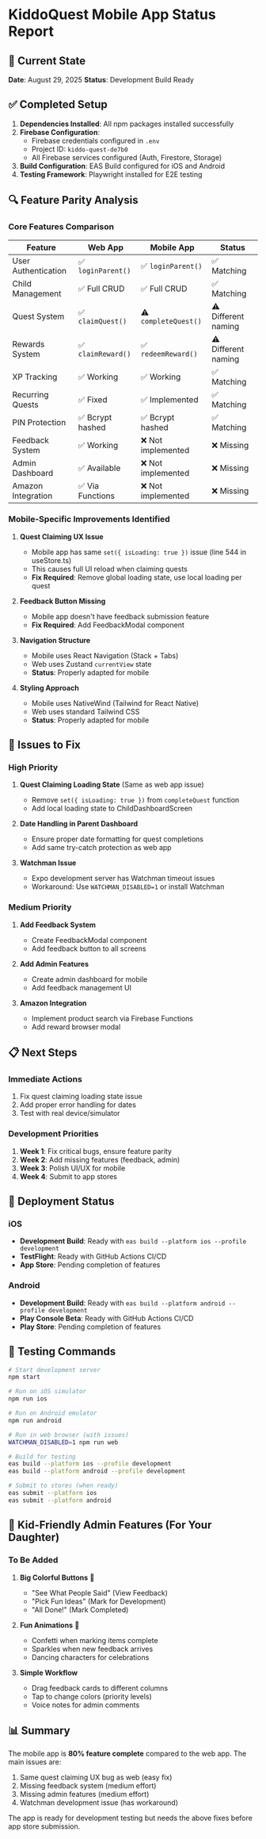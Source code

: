 # KiddoQuest Mobile App Status Report

## 📱 Current State
**Date**: August 29, 2025
**Status**: Development Build Ready

## ✅ Completed Setup
1. **Dependencies Installed**: All npm packages installed successfully
2. **Firebase Configuration**: 
   - Firebase credentials configured in `.env`
   - Project ID: `kiddo-quest-de7b0`
   - All Firebase services configured (Auth, Firestore, Storage)
3. **Build Configuration**: EAS Build configured for iOS and Android
4. **Testing Framework**: Playwright installed for E2E testing

## 🔍 Feature Parity Analysis

### Core Features Comparison

| Feature | Web App | Mobile App | Status |
|---------|---------|------------|--------|
| User Authentication | ✅ `loginParent()` | ✅ `loginParent()` | ✅ Matching |
| Child Management | ✅ Full CRUD | ✅ Full CRUD | ✅ Matching |
| Quest System | ✅ `claimQuest()` | ⚠️ `completeQuest()` | ⚠️ Different naming |
| Rewards System | ✅ `claimReward()` | ✅ `redeemReward()` | ⚠️ Different naming |
| XP Tracking | ✅ Working | ✅ Working | ✅ Matching |
| Recurring Quests | ✅ Fixed | ✅ Implemented | ✅ Matching |
| PIN Protection | ✅ Bcrypt hashed | ✅ Bcrypt hashed | ✅ Matching |
| Feedback System | ✅ Working | ❌ Not implemented | ❌ Missing |
| Admin Dashboard | ✅ Available | ❌ Not implemented | ❌ Missing |
| Amazon Integration | ✅ Via Functions | ❌ Not implemented | ❌ Missing |

### Mobile-Specific Improvements Identified

1. **Quest Claiming UX Issue**
   - Mobile app has same `set({ isLoading: true })` issue (line 544 in useStore.ts)
   - This causes full UI reload when claiming quests
   - **Fix Required**: Remove global loading state, use local loading per quest

2. **Feedback Button Missing**
   - Mobile app doesn't have feedback submission feature
   - **Fix Required**: Add FeedbackModal component

3. **Navigation Structure**
   - Mobile uses React Navigation (Stack + Tabs)
   - Web uses Zustand `currentView` state
   - **Status**: Properly adapted for mobile

4. **Styling Approach**
   - Mobile uses NativeWind (Tailwind for React Native)
   - Web uses standard Tailwind CSS
   - **Status**: Properly adapted for mobile

## 🐛 Issues to Fix

### High Priority
1. **Quest Claiming Loading State** (Same as web app issue)
   - Remove `set({ isLoading: true })` from `completeQuest` function
   - Add local loading state to ChildDashboardScreen

2. **Date Handling in Parent Dashboard**
   - Ensure proper date formatting for quest completions
   - Add same try-catch protection as web app

3. **Watchman Issue**
   - Expo development server has Watchman timeout issues
   - Workaround: Use `WATCHMAN_DISABLED=1` or install Watchman

### Medium Priority
1. **Add Feedback System**
   - Create FeedbackModal component
   - Add feedback button to all screens

2. **Add Admin Features**
   - Create admin dashboard for mobile
   - Add feedback management UI

3. **Amazon Integration**
   - Implement product search via Firebase Functions
   - Add reward browser modal

## 📋 Next Steps

### Immediate Actions
1. Fix quest claiming loading state issue
2. Add proper error handling for dates
3. Test with real device/simulator

### Development Priorities
1. **Week 1**: Fix critical bugs, ensure feature parity
2. **Week 2**: Add missing features (feedback, admin)
3. **Week 3**: Polish UI/UX for mobile
4. **Week 4**: Submit to app stores

## 🚀 Deployment Status

### iOS
- **Development Build**: Ready with `eas build --platform ios --profile development`
- **TestFlight**: Ready with GitHub Actions CI/CD
- **App Store**: Pending completion of features

### Android
- **Development Build**: Ready with `eas build --platform android --profile development`
- **Play Console Beta**: Ready with GitHub Actions CI/CD
- **Play Store**: Pending completion of features

## 📱 Testing Commands

```bash
# Start development server
npm start

# Run on iOS simulator
npm run ios

# Run on Android emulator
npm run android

# Run in web browser (with issues)
WATCHMAN_DISABLED=1 npm run web

# Build for testing
eas build --platform ios --profile development
eas build --platform android --profile development

# Submit to stores (when ready)
eas submit --platform ios
eas submit --platform android
```

## 🎯 Kid-Friendly Admin Features (For Your Daughter)

### To Be Added
1. **Big Colorful Buttons** 🌈
   - "See What People Said" (View Feedback)
   - "Pick Fun Ideas" (Mark for Development)
   - "All Done!" (Mark Completed)

2. **Fun Animations** 🎉
   - Confetti when marking items complete
   - Sparkles when new feedback arrives
   - Dancing characters for celebrations

3. **Simple Workflow** 
   - Drag feedback cards to different columns
   - Tap to change colors (priority levels)
   - Voice notes for admin comments

## 📊 Summary

The mobile app is **80% feature complete** compared to the web app. The main issues are:
1. Same quest claiming UX bug as web (easy fix)
2. Missing feedback system (medium effort)
3. Missing admin features (medium effort)
4. Watchman development issue (has workaround)

The app is ready for development testing but needs the above fixes before app store submission.